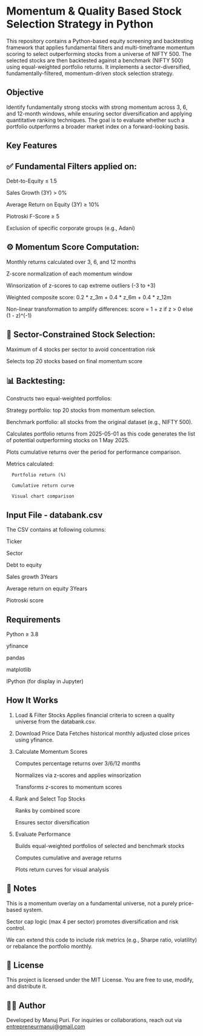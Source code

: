 # Momentum & Quality Based Stock Selection Strategy in Python



This repository contains a Python-based equity screening and backtesting framework that applies fundamental filters and multi-timeframe momentum scoring to select outperforming stocks from a universe of NIFTY 500. The selected stocks are then backtested against a benchmark (NIFTY 500) using equal-weighted portfolio returns. It implements a sector-diversified, fundamentally-filtered, momentum-driven stock selection strategy.




Objective
-----

Identify fundamentally strong stocks with strong momentum across 3, 6, and 12-month windows, while ensuring sector diversification and applying quantitative ranking techniques. The goal is to evaluate whether such a portfolio outperforms a broader market index on a forward-looking basis.


Key Features
-----

✅ Fundamental Filters applied on:
---

  Debt-to-Equity ≤ 1.5
  
  Sales Growth (3Y) > 0%
  
  Average Return on Equity (3Y) ≥ 10%
  
  Piotroski F-Score ≥ 5
  
  Exclusion of specific corporate groups (e.g., Adani)


⚙️ Momentum Score Computation:
---


  Monthly returns calculated over 3, 6, and 12 months
  
  Z-score normalization of each momentum window
  
  Winsorization of z-scores to cap extreme outliers (-3 to +3)
  
  Weighted composite score: 0.2 * z_3m + 0.4 * z_6m + 0.4 * z_12m
  
  Non-linear transformation to amplify differences:
  score = 1 + z if z > 0 else (1 - z)^(-1)


🧠 Sector-Constrained Stock Selection:
---

  
  Maximum of 4 stocks per sector to avoid concentration risk
  
  Selects top 20 stocks based on final momentum score


📊 Backtesting:
---

  
  Constructs two equal-weighted portfolios:
  
  Strategy portfolio: top 20 stocks from momentum selection.
  
  Benchmark portfolio: all stocks from the original dataset (e.g., NIFTY 500).
  
  Calculates portfolio returns from 2025-05-01 as this code generates the list of potential outperforming stocks on 1 May 2025.
  
  Plots cumulative returns over the period for performance comparison.

  Metrics calculated:
  
      Portfolio return (%)
      
      Cumulative return curve
      
      Visual chart comparison



Input File - databank.csv
----

The CSV contains at following columns:

  Ticker
  
  Sector
  
  Debt to equity
  
  Sales growth 3Years
  
  Average return on equity 3Years
  
  Piotroski score


Requirements
-----

  Python ≥ 3.8
  
  yfinance
  
  pandas
  
  matplotlib
  
  IPython (for display in Jupyter)


How It Works
-----

1. Load & Filter Stocks
    Applies financial criteria to screen a quality universe from the databank.csv.

2. Download Price Data
    Fetches historical monthly adjusted close prices using yfinance.

3. Calculate Momentum Scores

    Computes percentage returns over 3/6/12 months

    Normalizes via z-scores and applies winsorization
    
    Transforms z-scores to momentum scores

4. Rank and Select Top Stocks

    Ranks by combined score
    
    Ensures sector diversification

5. Evaluate Performance

    Builds equal-weighted portfolios of selected and benchmark stocks

    Computes cumulative and average returns
    
    Plots return curves for visual analysis


📌 Notes
---
This is a momentum overlay on a fundamental universe, not a purely price-based system.

Sector cap logic (max 4 per sector) promotes diversification and risk control.

We can extend this code to include risk metrics (e.g., Sharpe ratio, volatility) or rebalance the portfolio monthly.


🔐 License
----
This project is licensed under the MIT License. You are free to use, modify, and distribute it.


👨‍💻 Author
---
Developed by Manuj Puri. For inquiries or collaborations, reach out via entrepreneurmanuj@gmail.com
